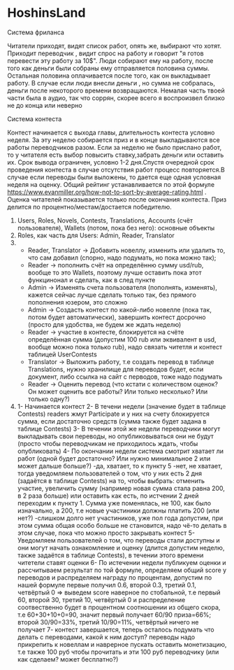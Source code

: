 # HoshinsLand

Система фриланса

Читатели приходят, видят список работ, опять же, выбирают что хотят. Приходит переводчик , видит спрос на работу и говорит "я готов перевести эту работу за 10$". Люди собирают ему на работу, после того как деньги были собраны ему отправляется половина суммы. Остальная половина оплачивается после того, как он выкладывает работу. В случае если люди внесли деньги , но сумма не собралась, деньги после некоторого времени возвращаются.
Немалая часть твоей части была в аудио, так что соррян, скорее всего я воспроизвел близко не до конца или неверно



Система контеста

Контест начинается с выхода главы, длительность контеста условно неделя. За эту неделю собирается приз и в конце выкладываются все работы переводчиков разом. Если за неделю не было прислано работ, то у читателя есть выбор повысить ставку,забрать деньги или оставить их. Срок вывода ограничен, условно 1-2 дня.Спустя очередной срок проведения контеста в случае отсутствия работ процесс повторяется.В случае если переводы были выложены, то дается еще одная условная неделя на оценку. Общий рейтинг устанавливается по этой формуле https://www.evanmiller.org/how-not-to-sort-by-average-rating.html . Оценка читателей показывается только после окончания контеста. Приз делится по процентно/местам/достается победителю.

1) Users, Roles, Novels, Contests, Translations, Accounts (счёт пользователя), Wallets (потом, пока без него): основные объекты
2) Roles, как часть для Users: Admin, Reader, Translator
3)  - Reader, Translator -> Добавить новеллу, изменить или удалить то, что сам добавил (спорно, надо подумать, но пока можно так);
	- Reader -> пополнить счёт на определённю сумму usd/rub, вообще то это Wallets, поэтому лучше оставить пока этот функцинонал и сделать, как в след пункте
	- Admin -> Изменять счета пользователя (пополнять, изменять), кажется сейчас лучше сделать только так, без прямого пополнения юзером, это сложно
	- Admin -> Создасть контест по какой-либо новелле (пока так, потом будет автоматически), завершить контест досрочно (просто для удобства, не будем же ждать неделю)
	- Reader -> участие в контесте, блокируется на счёте определённая сумма (допустим 100 rub или эквивалент в usd, вообще можно пока только rub), надо связать читетля и контест таблицей UserContests
	- Translator -> Выложить работу, т.е создать перевод в таблице Translations, нужно хранилище для переводов будет, если документ, либо ссылка на сайт с перводов, тоже надо подумать
	- Reader -> Оценить перевод (что кстати с количеством оценок? Он может оценить все работы? Или только несколько? Или только одну?)
4)  1- Начинается контест
	2- В течени недели (значение будет в таблице Contests) readers жмут Participate и у них на счету блокируется сумма, если достаточно средств (сумма также будет задана в таблице Contests)
	3- В течении этой же недели переводчики могут выкладывать свои переводы, но опубликовываться они не будут (просто чтобы переводчикам не приходилось ждать, чтобы опубликовать)
	4- По окончании недели система смотрит хватает ли работ (одной будет достаточно? Или нужно минимальное 2 или может дальше больше?)
		-да, хватает, то к пункту 5
		-нет, не хватает, тогда уведомляем пользователей о том, что у них есть 2 дня (задаётся в таблице Contests) на то, чтобы выбрать: отменить участие, увеличить сумму (например новая сумма стала равна 200, в 2 раза больше) или оставить как есть, по истчении 2 дней переходим к пункту 1. Сумма уже поменялась, не 100, как было изначально, а 200, т.е новые участиники должны платить 200 (или нет?)
		-слишком долго нет участиников, уже пол года допустим, при этом сумма общая особо больше не становится, надо чё-то делать в этом случае, пока что можно просто закрывать контест
	5- Уведомляем пользователей о том, что переводы стали доступны и они могут начать ознакомление и оценку (длится допустим неделю, также задаётся в таблице Contests), в течении этого времени читетели ставят оценки
	6- По истечении недели публикуем оценки и рассчитываем результат по той формуле, определяем общий score у переводов и распределяем награду по процентам, допустим по нашей формуле первые получил 0.6, второй 0.3, третий 0.1, четвёртый 0 => выведем score наверное по стобальной, т.е первый 60, второй 30, третий 10, четвёртый 0 и распределение соотвественно будет в процентном соотношении из общего скора, т.е 60+30+10+0=90, значит первый получает 60/90 приза=66%; второй 30/90=33%, третий 10/90=11%, четвёртый ничего не получает
	7- контест завершается, теперь осталось подумать что делать с переводами, какой к ним доступ? переводы надо прикрепить к новеллам и наврерное пускать оставить монетизацию, т.е также 100 руб чтобы прочитать и эти 100 руб переводчику (или как сделаем? может бесплатно?)
